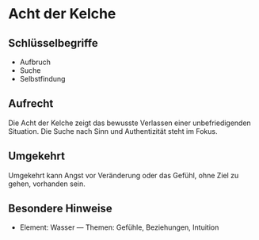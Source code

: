 # Acht der Kelche

## Schlüsselbegriffe
- Aufbruch
- Suche
- Selbstfindung

## Aufrecht
Die Acht der Kelche zeigt das bewusste Verlassen einer unbefriedigenden Situation. Die Suche nach Sinn und Authentizität steht im Fokus.

## Umgekehrt
Umgekehrt kann Angst vor Veränderung oder das Gefühl, ohne Ziel zu gehen, vorhanden sein.

## Besondere Hinweise
- Element: Wasser — Themen: Gefühle, Beziehungen, Intuition
